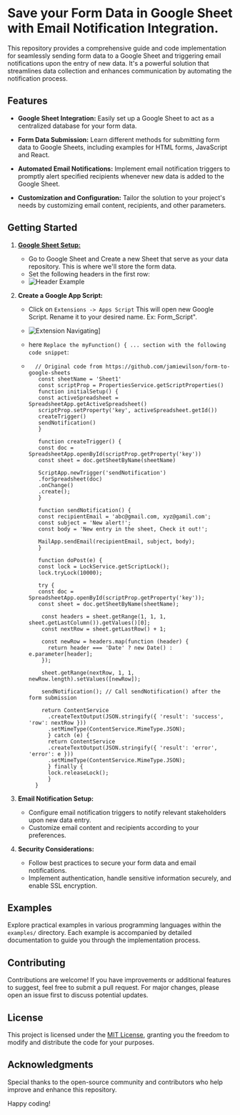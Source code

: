 # Save your Form Data in Google Sheet with Email Notification Integration.

This repository provides a comprehensive guide and code implementation for seamlessly sending form data to a Google Sheet and triggering email notifications upon the entry of new data. It's a powerful solution that streamlines data collection and enhances communication by automating the notification process.

## Features

- **Google Sheet Integration:** Easily set up a Google Sheet to act as a centralized database for your form data.

- **Form Data Submission:** Learn different methods for submitting form data to Google Sheets, including examples for HTML forms, JavaScript and React.

- **Automated Email Notifications:** Implement email notification triggers to promptly alert specified recipients whenever new data is added to the Google Sheet.

- **Customization and Configuration:** Tailor the solution to your project's needs by customizing email content, recipients, and other parameters.

## Getting Started

1. [ **Google Sheet Setup:**](https://docs.google.com/spreadsheets/create)

   - Go to Google Sheet and Create a new Sheet that serve as your data repository. This is where we'll store the form data.
   - Set the following headers in the first row:
   - ![Header Example](images/workflow.png)

2. **Create a Google App Script:**

   - Click on `Extensions -> Apps Script` This will open new Google Script. Rename it to your desired name. Ex: Form_Script".
   - ![Extension Navigating](images/workflow.png)]

   - here `Replace the myFunction() { ... section with the following code snippet`:
   -       // Original code from https://github.com/jamiewilson/form-to-google-sheets  
            const sheetName = 'Sheet1'
            const scriptProp = PropertiesService.getScriptProperties()
            function initialSetup() {
            const activeSpreadsheet = SpreadsheetApp.getActiveSpreadsheet()
            scriptProp.setProperty('key', activeSpreadsheet.getId())
            createTrigger()
            sendNotification()
            }

            function createTrigger() {
            const doc = SpreadsheetApp.openById(scriptProp.getProperty('key'))
            const sheet = doc.getSheetByName(sheetName)
            
            ScriptApp.newTrigger('sendNotification')
            .forSpreadsheet(doc)
            .onChange()
            .create();
            }

            function sendNotification() {
            const recipientEmail = 'abc@gmail.com, xyz@gamil.com';
            const subject = 'New alert!';
            const body = 'New entry in the sheet, Check it out!';
            
            MailApp.sendEmail(recipientEmail, subject, body);
            }
            
            function doPost(e) {
            const lock = LockService.getScriptLock();
            lock.tryLock(10000);
            
            try {
            const doc = SpreadsheetApp.openById(scriptProp.getProperty('key'));
            const sheet = doc.getSheetByName(sheetName);

             const headers = sheet.getRange(1, 1, 1, sheet.getLastColumn()).getValues()[0];
             const nextRow = sheet.getLastRow() + 1;

             const newRow = headers.map(function (header) {
               return header === 'Date' ? new Date() : e.parameter[header];
             });

             sheet.getRange(nextRow, 1, 1, newRow.length).setValues([newRow]);
         
             sendNotification(); // Call sendNotification() after the form submission
         
             return ContentService
               .createTextOutput(JSON.stringify({ 'result': 'success', 'row': nextRow }))
               .setMimeType(ContentService.MimeType.JSON);
               } catch (e) {
               return ContentService
               .createTextOutput(JSON.stringify({ 'result': 'error', 'error': e }))
               .setMimeType(ContentService.MimeType.JSON);
               } finally {
               lock.releaseLock();
               }
           }



4. **Email Notification Setup:**

   - Configure email notification triggers to notify relevant stakeholders upon new data entry.
   - Customize email content and recipients according to your preferences.

5. **Security Considerations:**
   - Follow best practices to secure your form data and email notifications.
   - Implement authentication, handle sensitive information securely, and enable SSL encryption.

## Examples

Explore practical examples in various programming languages within the `examples/` directory. Each example is accompanied by detailed documentation to guide you through the implementation process.

## Contributing

Contributions are welcome! If you have improvements or additional features to suggest, feel free to submit a pull request. For major changes, please open an issue first to discuss potential updates.

## License

This project is licensed under the [MIT License](LICENSE), granting you the freedom to modify and distribute the code for your purposes.

## Acknowledgments

Special thanks to the open-source community and contributors who help improve and enhance this repository.

Happy coding!
